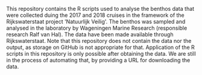 This repository contains the R scripts used to analyse the benthos data that were collected duing the 2017 and 2018 cruises in the framework of the Rijkswaterstaat project 'Natuurlijk Veilig'. The benthos was sampled and analysed in the laboratory by Wageningen Marine Research (responsible research Ralf van Hal). The data have been made available through Rijkswaterstaat.
Note that this repository does not contain the data nor the output, as storage on GitHub is not appropriate for that. Application of the R scripts in this repository is only possible after obtaining the data. We are still in the process of automating that, by providing a URL for downloading the data.